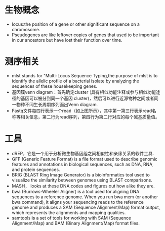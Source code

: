 # 生物概念
- locus:the position of a gene or other significant sequence on a chromosome.
- Pseudogenes are like leftover copies of genes that used to be important in our ancestors but have lost their function over time.
# 测序相关
- mlst stands for "Multi-Locus Sequence Typing,the purpose of mlst is to identify the allelic profile of a bacterial isolate by analyzing the sequences of these housekeeping genes. 
- 基因簇venn diagram：首先确定cluster (具有相似功能注释或参与相似功能途径的基因可以被分到同一个基因 cluster)，然后可以进行近源物种之间或者同一物种不同生长周期序列画出Venn diagram.
- Fastq文件每四行表示一个read（如上图所示），其中第一第三行表示read名称等相关信息，第二行为read序列，第四行为第二行对应的每个碱基质量值。
# 工具
- dREP，它是一个用于分析微生物基因组之间相似性和亲缘关系的软件工具.
- GFF (Generic Feature Format) is a file format used to describe genomic features and annotations in biological sequences, such as DNA, RNA, and protein sequences. 
- BRIG (BLAST Ring Image Generator) is a bioinformatics tool used to visualize the similarity between genomes using BLAST comparisons.
- MASH， looks at these DNA codes and figures out how alike they are.
- bwa (Burrows-Wheeler Aligner) is a tool used for aligning DNA sequences to a reference genome. When you run bwa mem (or another bwa command), it aligns your sequencing reads to the
reference genome and produces a SAM (Sequence Alignment/Map) format output, which represents the alignments and mapping qualities.
- samtools is a set of tools for working with SAM (Sequence Alignment/Map) and BAM (Binary Alignment/Map) format files.